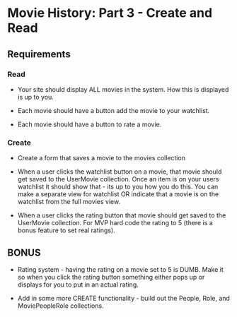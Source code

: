 # Movie History: Part 3 - Create and Read

## Requirements
### Read
* Your site should display ALL movies in the system.  How this is displayed is up to you.

* Each movie should have a button add the movie to your watchlist.

* Each movie should have a button to rate a movie.

### Create
* Create a form that saves a movie to the movies collection

* When a user clicks the watchlist button on a movie, that movie should get saved to the UserMovie collection.  Once an item is on your users watchlist it should show that - its up to you how you do this.  You can make a separate view for watchlist OR indicate that a movie is on the watchlist from the full movies view.

* When a user clicks the rating button that movie should get saved to the UserMovie collection.  For MVP hard code the rating to 5 (there is a bonus feature to set real ratings).

## BONUS
* Rating system - having the rating on a movie set to 5 is DUMB.  Make it so when you click the rating button something either pops up or displays for you to put in an actual rating.

* Add in some more CREATE functionality - build out the People, Role, and MoviePeopleRole collections.
